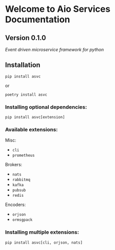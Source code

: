 # Welcome to Aio Services Documentation

## Version 0.1.0

*Event driven microservice framework for python*


## Installation

```shell
pip install asvc
```
or

```shell
poetry install asvc
```

### Installing optional dependencies:

```shell
pip install asvc[extension]
```

### Available extensions:

Misc:

- `cli`
- `prometheus`

Brokers:

- `nats`
- `rabbitmq`
- `kafka`
- `pubsub`
- `redis`

Encoders:

- `orjson`
- `ormsgpack`


### Installing multiple extensions:

```shell
pip install asvc[cli, orjson, nats]
```